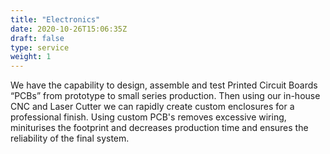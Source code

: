 ```yaml
---
title: "Electronics"
date: 2020-10-26T15:06:35Z
draft: false
type: service
weight: 1
---
```


We have the capability to design, assemble and test Printed Circuit Boards “PCBs” from prototype to small series production. Then using our in-house CNC and Laser Cutter we can rapidly create custom enclosures for a professional finish.
Using custom PCB's removes excessive wiring, miniturises the footprint and decreases production time and ensures the reliability of the final system.
